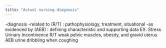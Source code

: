 ```yaml
---
title: "Actual nursing diagnosis"
---
```

-diagnosis
-related to (R/T) : pathophysiology, treatment, situational
-as evidenced by (AEB) : defining characteristic and supporting data
EX.
Stress Urinary Incontinence R/T weak pelvic muscles, obesity, and gravid uterus AEB urine dribbling when coughing

